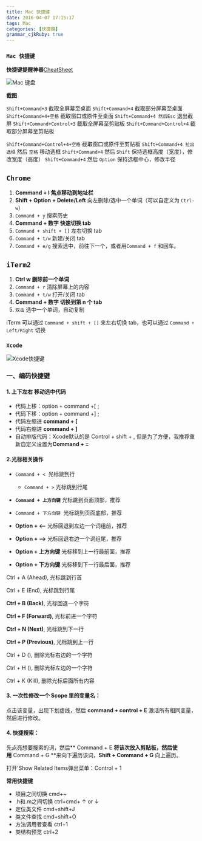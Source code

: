 ```yaml
---
title: Mac 快捷键
date: 2016-04-07 17:15:17
tags: Mac
categories: [快捷键]
grammar_cjkRuby: true
---
```




### `Mac 快捷键`

**快捷键提醒神器**[CheatSheet](http://www.ifunmac.com/2014/04/cheatsheet/)

![Mac 键盘](http://7xr7vj.com1.z0.glb.clouddn.com/2016/04/07/FpDHxuwtw8QnyFiiXnVcrh-KGx0x126.jpg)



**截图**

`Shift+Command+3`   	 		 截取全屏幕至桌面
`Shift+Command+4`    			 截取部分屏幕至桌面
`Shift+Command+4+空格`  		 截取窗口或原件至桌面
`Shift+Command+4 然后Esc` 	 退出截屏
`Shift+Command+Control+3` 	 截取全屏幕至剪贴板
`Shift+Command+Control+4` 	 截取部分屏幕至剪贴板


`Shift+Command+Control+4+空格` 			截取窗口或原件至剪贴板
`Shift+Command+4 拉出选框` 然后 `空格`	 	移动选框
`Shift+Command+4` 然后 `Shift` 			保持选框高度（宽度），修改宽度（高度）
`Shift+Command+4` 然后 `Option` 			保持选框中心，修改半径



## `Chrome`

1. **Command + l 焦点移动到地址栏**
2. **Shift + Option + Delete/Left** 向左删除/选中一个单词（可以自定义为 `Ctrl-w`）
3. `Command + y` 搜索历史
4. **Command + 数字 快速切换 tab**
5. `Command + shift + []` 左右切换 tab
6. `Command + t/w` 新建/关闭 tab
7. `Command + e/g` 搜索选中，前往下一个，或者用`Command + f` 和回车。



## `iTerm2`

1. **Ctrl w 删除前一个单词**
2. `Command + r` 清除屏幕上的内容
3. `Command + t/w` 打开/关闭 tab
4. **Command + 数字 切换到第 n 个 tab**
5. `双击` 选中一个单词，自动复制

iTerm 可以通过 `Command + shift + []` 来左右切换 tab，也可以通过 `Command + Left/Right` 切换



### `Xcode`

![Xcode快捷键](http://7xr7vj.com1.z0.glb.clouddn.com/2016/04/07/FsXFpoUh7K1hPA4NzIo9sYXQMxPK864.jpg)



### 一、编码快捷键

#### 1. 上下左右 移动选中代码

- 代码上移：option + command +[ ;
- 代码下移：option + command +] ;
- 代码左缩进 **command + [**
- 代码右缩进 **command + ]**
- 自动排版代码：Xcode默认的是 Control + shift + \, 但是为了方便，我推荐重新自定义设置为**Command + =**



#### 2.光标相关操作

- `Command + <`     		光标跳到行
  - `Command + >`	光标跳到行尾
- **`Command + 上方向键`** 光标跳到页面顶部，推荐
- `Command + 下方向键`      光标跳到页面底部，推荐


- **Option + <—** 光标回退到左边一个词组前，推荐
- **Option + —>** 光标回退右边一个词组尾，推荐
- **Option + 上方向键** 光标移到上一行最前面，推荐
- **Option + 下方向键** 光标移到下一行最后面，推荐

Ctrl + A (Ahead),  光标跳到行首

Ctrl + E (End),      光标跳到行尾

**Ctrl + B (Back)**, 光标回退一个字符

**Ctrl + F (Forward)**,  光标前进一个字符

**Ctrl + N (Next)**,  光标跳到下一行

**Ctrl + P (Previous)**,  光标跳到上一行

Ctrl + D (), 删除光标右边的一个字符

Ctrl + H (), 删除光标左边的一个字符

Ctrl + K (Kill), 删除光标后面所有内容



#### 3. 一次性修改一个 Scope 里的变量名：

点击该变量，出现下划虚线，然后 **command + control + E** 激活所有相同变量，然后进行修改。

#### 4. 快捷搜索：

先点亮想要搜索的词，然后** Command + E **将该次放入剪贴板，然后使用** Command + G **来向下遍历该词，**Shift + Command + G** 向上遍历。



打开'Show Related Items弹出菜单：Control + 1





**常用快捷键**

- 项目之间切换 cmd+~
- .h和.m之间切换 ctrl+cmd+ ↑ or ↓
- 定位类文件 cmd+shift+J
- 类文件查找 cmd+shift+O
- 方法调用者查看 ctrl+1
- 类结构预览 ctrl+2









